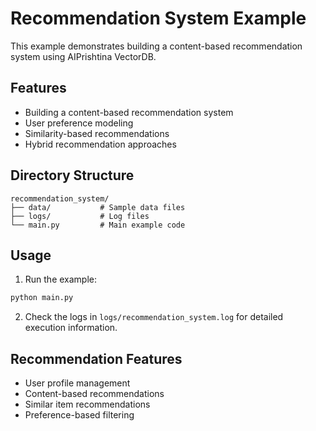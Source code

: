 # Recommendation System Example

This example demonstrates building a content-based recommendation system using AIPrishtina VectorDB.

## Features
- Building a content-based recommendation system
- User preference modeling
- Similarity-based recommendations
- Hybrid recommendation approaches

## Directory Structure
```
recommendation_system/
├── data/           # Sample data files
├── logs/           # Log files
└── main.py         # Main example code
```

## Usage
1. Run the example:
```bash
python main.py
```

2. Check the logs in `logs/recommendation_system.log` for detailed execution information.

## Recommendation Features
- User profile management
- Content-based recommendations
- Similar item recommendations
- Preference-based filtering 
